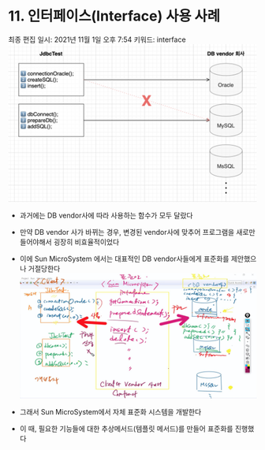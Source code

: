 # 11. 인터페이스(Interface) 사용 사례

최종 편집 일시: 2021년 11월 1일 오후 7:54
키워드: interface
![image](img/11-1.png)

- 과거에는 DB vendor사에 따라 사용하는 함수가 모두 달랐다
- 만약 DB vendor 사가 바뀌는 경우, 변경된 vendor사에 맞추어 프로그램을 새로만들어야해서 굉장히 비효율적이었다
- 이에 Sun MicroSystem 에서는 대표적인 DB vendor사들에게 표준화를 제안했으나 거절당한다
![image](img/11-2.png)

- 그래서 Sun MicroSystem에서 자체 표준화 시스템을 개발한다
- 이 때, 필요한 기능들에 대한 추상메서드(템플릿 메서드)를 만들어 표준화를 진행했다